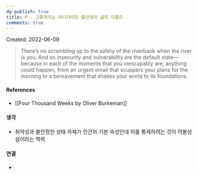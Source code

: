 ```yaml
---
dg-publish: true
title: P - 고통까지는 아니더라도 불안정이 삶의 디폴트
comments: true
---
```


Created: 2022-06-09

>There’s no scrambling up to the safety of the riverbank when the river is you. And so insecurity and vulnerability are the default state—because in each of the moments that you inescapably are, anything could happen, from an urgent email that scuppers your plans for the morning to a bereavement that shakes your world to its foundations.

#### References
- [[Four Thousand Weeks by Oliver Burkeman]]

#### 생각
- 취약성과 불안정한 상태 자체가 인간의 기본 속성인데 이를 통제하려는 것이 어불성설이라는 맥락

#### 연결
- 